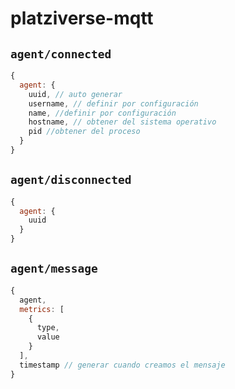 # platziverse-mqtt

## `agent/connected`
```  js
{
  agent: {
    uuid, // auto generar
    username, // definir por configuración
    name, //definir por configuración
    hostname, // obtener del sistema operativo
    pid //obtener del proceso
  }
}
```

## `agent/disconnected`
``` js
{
  agent: {
    uuid
  }
}
```

## `agent/message`
``` js
{
  agent,
  metrics: [
    {
      type,
      value
    }
  ],
  timestamp // generar cuando creamos el mensaje
}
```